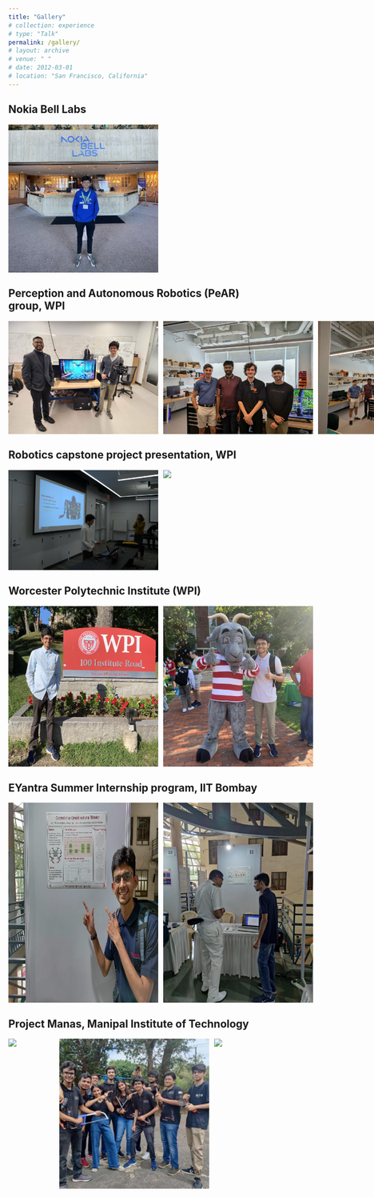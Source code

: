 ```yaml
---
title: "Gallery"
# collection: experience
# type: "Talk"
permalink: /gallery/
# layout: archive
# venue: " "
# date: 2012-03-01
# location: "San Francisco, California"
---
```


## Nokia Bell Labs

<div style="display: inline-block;">
  <img src="/images/gallery/nokia_entrance.jpeg" width="300" style="vertical-align: top; margin-right: 10px;" />
</div>

## Perception and Autonomous Robotics (PeAR) group, WPI

<div style="display: flex;">
  <img src="/images/gallery/with_prof.jpeg" width="300" style="margin-right: 10px;" />
  <img src="/images/gallery/team1.jpg" width="300" style="margin-right: 10px;" />
  <img src="/images/gallery/team2.jpg" width="300" />
</div>

## Robotics capstone project presentation, WPI

<div style="display: flex;">
  <img src="/images/gallery/capstone3.JPG" width="300" style="margin-right: 10px;" />
  <img src="/images/gallery/capstone2.JPG" width="300" style="margin-right: 10px;" />
</div>

## Worcester Polytechnic Institute (WPI)

<div style="display: flex;">
  <img src="/images/gallery/wpi.jpg" width="300" style="margin-right: 10px;" />
  <!-- <img src="/images/gallery/wpi_gompei.jpg" width="300" style="margin-right: 10px;" /> -->
  <img src="/images/gallery/wpi_gompei2.jpg" width="300" />
</div>

## EYantra Summer Internship program, IIT Bombay

<div style="display: flex;">
  <img src="/images/gallery/eysip1.jpg" width="300" style="margin-right: 10px;" />
  <img src="/images/gallery/eysip2.jpg" width="300" style="margin-right: 10px;" />
</div>

## Project Manas, Manipal Institute of Technology

<div style="display: flex;">
  <img src="/images/gallery/manas.JPG" width="300" style="margin-right: 10px;" />
  <img src="/images/gallery/manas2.JPG" width="300" style="margin-right: 10px;" />
  <img src="/images/gallery/manas3.JPG" width="300" />
</div>




